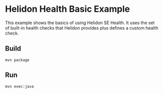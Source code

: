 
# Helidon Health Basic Example

This example shows the basics of using Helidon SE Health. It uses the
set of built-in health checks that Helidon provides plus defines a
custom health check.

## Build

```
mvn package
```

## Run

```
mvn exec:java
```
